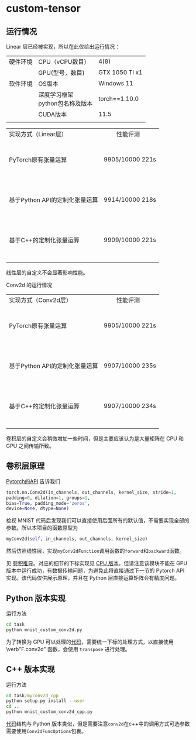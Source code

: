 # custom-tensor


## 运行情况

Linear 层已经被实现，所以在此仅给出运行情况：

||||
|--------|--------------|--------------------------|
|硬件环境|CPU（vCPU数目）|4(8)|
||GPU(型号，数目)| GTX 1050 Ti x1|
|软件环境|OS版本|Windows 11|
||深度学习框架<br>python包名称及版本|torch==1.10.0|
||CUDA版本|11.5|
||||

|||
|---------------|---------------------------|
| 实现方式（Linear层）| &nbsp; &nbsp; &nbsp; &nbsp; 性能评测 |
|<br/> <br/>PyTorch原有张量运算<br/> <br/>&nbsp;| 9905/10000 221s |
|<br/> <br/>基于Python API的定制化张量运算<br/> <br/>&nbsp;|9914/10000  218s|
|<br/> <br/>基于C++的定制化张量运算<br/> <br/>&nbsp;|9909/10000 221s|
||||

线性层的自定义不会显著影响性能。

Conv2d 的运行情况

|||
|---------------|---------------------------|
| 实现方式（Conv2d层）| &nbsp; &nbsp; &nbsp; &nbsp; 性能评测 |
|<br/> <br/>PyTorch原有张量运算<br/> <br/>&nbsp;|9905/10000 221s|
|<br/> <br/>基于Python API的定制化张量运算<br/> <br/>&nbsp;|9907/10000  235s|
|<br/> <br/>基于C++的定制化张量运算<br/> <br/>&nbsp;|9907/10000 234s|
||||

卷积层的自定义会稍微增加一些时间，但是主要应该认为是大量矩阵在 CPU 和 GPU 之间传输所致。

## 卷积层原理

[Pytorch的API](https://pytorch.org/docs/master/generated/torch.nn.Conv2d.html#torch.nn.Conv2d) 告诉我们
```python
torch.nn.Conv2d(in_channels, out_channels, kernel_size, stride=1, 
padding=0, dilation=1, groups=1, 
bias=True, padding_mode='zeros', 
device=None, dtype=None)
```
检视 MNIST 代码后发现我们可以直接使用后面所有的默认值，不需要实现全部的参数。所以本项目的函数原型为
```python
myConv2d(self, in_channels, out_channels, kernel_size)
```

然后仿照线性层，实现`myConv2dFunction`调用函数的`forward`和`backward`函数。

见 [卷积推导](https://logcreative.github.io/custom-tensor/img/conv.pdf)。对应的细节的下标实现见 [CPU 版本](task/custom_conv2d_cpu.py)，但请注意该模块不能在 GPU 版本中运行成功，有数据传输问题，为避免此将直接通过下一节的 Pytorch API 实现。该代码仅供展示原理，并且在 Python 层直接运算矩阵会有精度问题。

## Python 版本实现

运行方法

```cmd
cd task
python mnist_custom_conv2d.py
```

为了转换为 GPU 可以处理的[代码](task/custom_conv2d.py)，需要统一下标的处理方式，以直接使用 \verb"F.conv2d" 函数，会使用 `transpose` 进行处理。

## C++ 版本实现

运行方法

```cmd
cd task/myconv2d_cpp
python setup.py install --user
cd ..
python mnist_custom_conv2d_cpp.py
```

[代码](task/myconv2d_cpp/myconv2d.cpp)结构与 Python 版本类似，但是需要注意`conv2d`在c++中的调用方式可选参数需要使用`Conv2dFuncOptions`包裹。